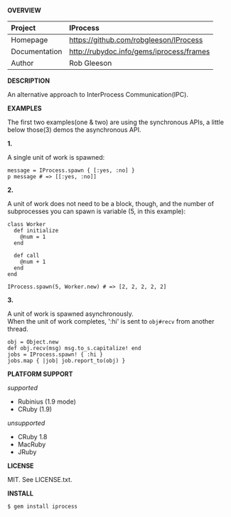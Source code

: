 __OVERVIEW__


| Project         | IProcess    
|:----------------|:--------------------------------------------------
| Homepage        | https://github.com/robgleeson/IProcess
| Documentation   | http://rubydoc.info/gems/iprocess/frames 
| Author          | Rob Gleeson             


__DESCRIPTION__

 An alternative approach to InterProcess Communication(IPC).

__EXAMPLES__

The first two examples(one & two) are using the synchronous APIs, a little below
those(3) demos the asynchronous API.

__1.__

A single unit of work is spawned:
  
    message = IProcess.spawn { [:yes, :no] }
    p message # => [[:yes, :no]]

__2.__

A unit of work does not need to be a block, though, and the number of 
subprocesses you can spawn is variable (5, in this example):

    class Worker
      def initialize
        @num = 1
      end

      def call
        @num + 1
      end
    end

    IProcess.spawn(5, Worker.new) # => [2, 2, 2, 2, 2]

__3.__

A unit of work is spawned asynchronously.  
When the unit of work completes, ':hi' is sent to `obj#recv` from another thread.

    obj = Object.new
    def obj.recv(msg) msg.to_s.capitalize! end
    jobs = IProcess.spawn! { :hi }
    jobs.map { |job| job.report_to(obj) }


__PLATFORM SUPPORT__

_supported_

  * Rubinius (1.9 mode) 
  * CRuby (1.9)

_unsupported_
  
  * CRuby 1.8
  * MacRuby
  * JRuby

__LICENSE__

MIT. See LICENSE.txt.

__INSTALL__

    $ gem install iprocess

